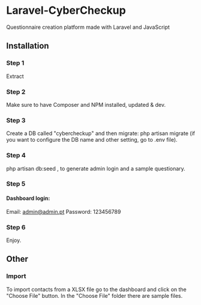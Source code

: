 # Laravel-CyberCheckup
Questionnaire creation platform made with Laravel and JavaScript

## Installation
### Step 1
Extract
### Step 2
Make sure to have Composer and NPM installed, updated & dev.
### Step 3
Create a DB called "cybercheckup" and then migrate: php artisan migrate (if you want to configure the DB name and other setting, go to .env file).
### Step 4
php artisan db:seed , to generate admin login and a sample questionary.
### Step 5
#### Dashboard login:
Email: admin@admin.pt
Password: 123456789
### Step 6
Enjoy.

## Other
### Import
To import contacts from a XLSX file go to the dashboard and click on the "Choose File" button. In the "Choose File" folder there are sample files.

